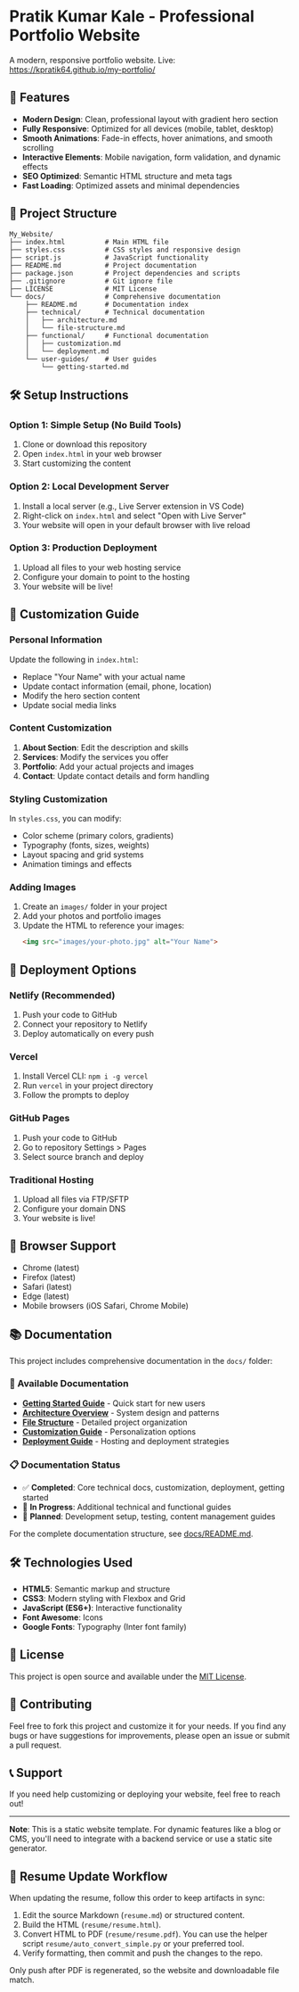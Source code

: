 # Pratik Kumar Kale - Professional Portfolio Website

A modern, responsive portfolio website. Live: https://kpratik64.github.io/my-portfolio/

## 🚀 Features

- **Modern Design**: Clean, professional layout with gradient hero section
- **Fully Responsive**: Optimized for all devices (mobile, tablet, desktop)
- **Smooth Animations**: Fade-in effects, hover animations, and smooth scrolling
- **Interactive Elements**: Mobile navigation, form validation, and dynamic effects
- **SEO Optimized**: Semantic HTML structure and meta tags
- **Fast Loading**: Optimized assets and minimal dependencies

## 📁 Project Structure

```
My_Website/
├── index.html          # Main HTML file
├── styles.css          # CSS styles and responsive design
├── script.js           # JavaScript functionality
├── README.md           # Project documentation
├── package.json        # Project dependencies and scripts
├── .gitignore          # Git ignore file
├── LICENSE             # MIT License
└── docs/               # Comprehensive documentation
    ├── README.md       # Documentation index
    ├── technical/      # Technical documentation
    │   ├── architecture.md
    │   └── file-structure.md
    ├── functional/     # Functional documentation
    │   ├── customization.md
    │   └── deployment.md
    └── user-guides/    # User guides
        └── getting-started.md
```

## 🛠️ Setup Instructions

### Option 1: Simple Setup (No Build Tools)
1. Clone or download this repository
2. Open `index.html` in your web browser
3. Start customizing the content

### Option 2: Local Development Server
1. Install a local server (e.g., Live Server extension in VS Code)
2. Right-click on `index.html` and select "Open with Live Server"
3. Your website will open in your default browser with live reload

### Option 3: Production Deployment
1. Upload all files to your web hosting service
2. Configure your domain to point to the hosting
3. Your website will be live!

## 🎨 Customization Guide

### Personal Information
Update the following in `index.html`:
- Replace "Your Name" with your actual name
- Update contact information (email, phone, location)
- Modify the hero section content
- Update social media links

### Content Customization
1. **About Section**: Edit the description and skills
2. **Services**: Modify the services you offer
3. **Portfolio**: Add your actual projects and images
4. **Contact**: Update contact details and form handling

### Styling Customization
In `styles.css`, you can modify:
- Color scheme (primary colors, gradients)
- Typography (fonts, sizes, weights)
- Layout spacing and grid systems
- Animation timings and effects

### Adding Images
1. Create an `images/` folder in your project
2. Add your photos and portfolio images
3. Update the HTML to reference your images:
   ```html
   <img src="images/your-photo.jpg" alt="Your Name">
   ```

## 🚀 Deployment Options

### Netlify (Recommended)
1. Push your code to GitHub
2. Connect your repository to Netlify
3. Deploy automatically on every push

### Vercel
1. Install Vercel CLI: `npm i -g vercel`
2. Run `vercel` in your project directory
3. Follow the prompts to deploy

### GitHub Pages
1. Push your code to GitHub
2. Go to repository Settings > Pages
3. Select source branch and deploy

### Traditional Hosting
1. Upload all files via FTP/SFTP
2. Configure your domain DNS
3. Your website is live!

## 📱 Browser Support

- Chrome (latest)
- Firefox (latest)
- Safari (latest)
- Edge (latest)
- Mobile browsers (iOS Safari, Chrome Mobile)

## 📚 Documentation

This project includes comprehensive documentation in the `docs/` folder:

### 📖 Available Documentation
- **[Getting Started Guide](docs/user-guides/getting-started.md)** - Quick start for new users
- **[Architecture Overview](docs/technical/architecture.md)** - System design and patterns
- **[File Structure](docs/technical/file-structure.md)** - Detailed project organization
- **[Customization Guide](docs/functional/customization.md)** - Personalization options
- **[Deployment Guide](docs/functional/deployment.md)** - Hosting and deployment strategies

### 📋 Documentation Status
- ✅ **Completed**: Core technical docs, customization, deployment, getting started
- 🔄 **In Progress**: Additional technical and functional guides
- 📝 **Planned**: Development setup, testing, content management guides

For the complete documentation structure, see [docs/README.md](docs/README.md).

## 🛠️ Technologies Used

- **HTML5**: Semantic markup and structure
- **CSS3**: Modern styling with Flexbox and Grid
- **JavaScript (ES6+)**: Interactive functionality
- **Font Awesome**: Icons
- **Google Fonts**: Typography (Inter font family)

## 📝 License

This project is open source and available under the [MIT License](LICENSE).

## 🤝 Contributing

Feel free to fork this project and customize it for your needs. If you find any bugs or have suggestions for improvements, please open an issue or submit a pull request.

## 📞 Support

If you need help customizing or deploying your website, feel free to reach out!

---

**Note**: This is a static website template. For dynamic features like a blog or CMS, you'll need to integrate with a backend service or use a static site generator.

## 📄 Resume Update Workflow

When updating the resume, follow this order to keep artifacts in sync:

1. Edit the source Markdown (`resume.md`) or structured content.
2. Build the HTML (`resume/resume.html`).
3. Convert HTML to PDF (`resume/resume.pdf`). You can use the helper script `resume/auto_convert_simple.py` or your preferred tool.
4. Verify formatting, then commit and push the changes to the repo.

Only push after PDF is regenerated, so the website and downloadable file match.
